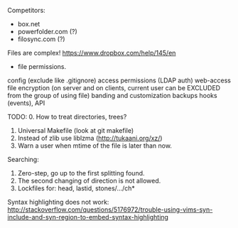 Competitors:
 * box.net
 * powerfolder.com (?)
 * filosync.com (?)

Files are complex!
https://www.dropbox.com/help/145/en
+ file permissions.

config (exclude like .gitignore)
access permissions (LDAP auth)
web-access
file encryption (on server and on clients, current user can be EXCLUDED from the group of using file)
banding and customization
backups
hooks (events), API

TODO:
0. How to treat directories, trees?
1. Universal Makefile (look at git makefile)
2. Instead of zlib use liblzma (http://tukaani.org/xz/)
3. Warn a user when mtime of the file is later than now.

Searching:
1. Zero-step, go up to the first splitting found.
2. The second changing of direction is not allowed.
3. Lockfiles for: head, lastid, stones/.../ch*

Syntax highlighting does not work:
http://stackoverflow.com/questions/5176972/trouble-using-vims-syn-include-and-syn-region-to-embed-syntax-highlighting
